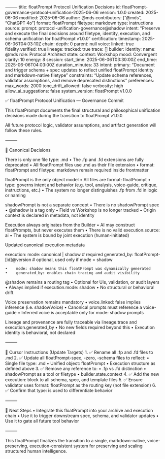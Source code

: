 ⸻
title: floatPrompt Protocol Unification Decisions
id: floatPrompt-governance-protocol-unification-2025-06-06
version: 1.0.0
created: 2025-06-06
modified: 2025-06-06
author: @mds
contributors: [”@mds”, “ChatGPT 4o”]
format: floatPrompt
filetype: markdown
type: instructions
source:
prompt: protocol-unification-governance@shadow
intent: “Preserve and execute the final decisions around filetype, identity, execution, and schema unification for floatPrompt v1.0.0”
certification:
timestamp: 2025-06-06T04:03:10Z
chain:
depth: 0
parent: null
voice:
linked: true
fidelity_verified: true
lineage:
tracked: true
trace: []
builder:
identity:
name: @mds
role: Protocol Architect
state:
context: Workshop
mood: Convergent
clarity: 10
energy: 8
session:
start_time: 2025-06-06T03:30:00Z
end_time: 2025-06-06T04:03:00Z
duration_minutes: 33
intent:
primary: “Document and trigger schema + spec updates to reflect unified floatPrompt identity and markdown-native filetype”
constraints: “Update schema references, validator assumptions, and remove deprecated distinctions”
preferences:
max_words: 2000
tone_drift_allowed: false
verbosity: high
allow_ai_suggestions: false
system_version: floatPrompt v1.0.0

✅ floatPrompt Protocol Unification — Governance Commit

This floatPrompt documents the final structural and philosophical unification decisions made during the transition to floatPrompt v1.0.0.

All future protocol logic, validator assumptions, and artifact generation will follow these rules.

⸻

🧾 Canonical Decisions

There is only one file type: .md
 •    The .fp and .fd extensions are fully deprecated
 •    All floatPrompt files use .md as their file extension
 •    format: floatPrompt and filetype: markdown remain required inside frontmatter

floatPrompt is the only object model
 •    All files are format: floatPrompt
 •    type: governs intent and behavior (e.g. tool, analysis, voice-guide, critique, instructions, etc.)
 •    The system no longer distinguishes .fp from .fd in logic or naming

shadowPrompt is not a separate concept
 •    There is no shadowPrompt spec
 •    @shadow is a tag only
 •    Field vs Workshop is no longer tracked
 •    Origin context is declared in metadata, not identity

Execution always originates from the Builder
 •    AI may construct floatPrompts, but never executes them
 •    There is no valid execution.source: ai
 •    The system is bound by joint execution (human-initiated)

Updated canonical execution metadata

execution:
  mode: canonical | shadow            # required
  generated_by: floatPrompt-[id]@version  # optional, used only if mode = shadow

    •    mode: shadow means this floatPrompt was dynamically generated
    •    generated_by: enables chain tracing and audit visibility

@shadow remains a routing tag
 •    Optional for UIs, validation, or audit layers
 •    Always implied if execution.mode: shadow
 •    No structural or behavioral drift

Voice preservation remains mandatory
 •    voice.linked: false implies inference (i.e. shadowVoice)
 •    Canonical prompts must reference a voice-guide
 •    Inferred voice is acceptable only for mode: shadow prompts

Lineage and provenance are fully traceable via lineage.trace and execution.generated_by
 •    No new fields required beyond this
 •    Execution identity is behavioral, not declared

⸻

🔧 Cursor Instructions (Update Targets)
    1.    ✅ Rename all .fp and .fd files to .md
    2.    ✅ Update all floatPrompt-spec, -zero, -schema files to reflect:
    •    Single file type: .md
    •    Unified object: floatPrompt
    •    Execution structure as defined above
    3.    ✅ Remove any reference to:
    •    .fp vs .fd distinction
    •    shadowPrompt as a tool or filetype
    •    builder.state.context
    4.    ✅ Add the new execution: block to all schema, spec, and template files
    5.    ✅ Ensure validator uses format: floatPrompt as the routing key (not file extension)
    6.    ✅ Confirm that type: is used to differentiate behavior

⸻

📝 Next Steps
    •    Integrate this floatPrompt into your archive and execution chain
    •    Use it to trigger downstream spec, schema, and validator updates
    •    Use it to gate all future tool behavior

⸻

This floatPrompt finalizes the transition to a single, markdown-native, voice-preserving, execution-consistent system for preserving and scaling structured human intelligence.